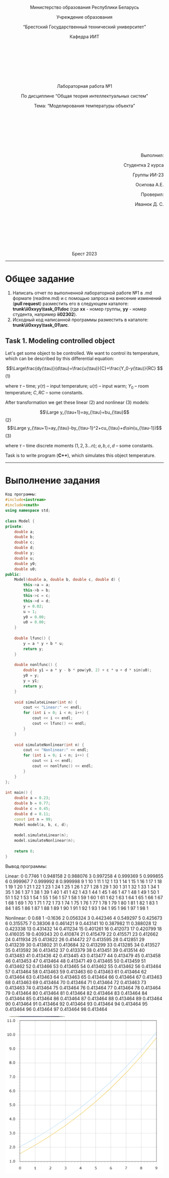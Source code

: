 <p style="text-align: center;">Министерство образования Республики Беларусь</p>
<p style="text-align: center;">Учреждение образования</p>
<p style="text-align: center;">“Брестский Государственный технический университет”</p>
<p style="text-align: center;">Кафедра ИИТ</p>
<div style="margin-bottom: 10em;"></div>
<p style="text-align: center;">Лабораторная работа №1</p>
<p style="text-align: center;">По дисциплине “Общая теория интеллектуальных систем”</p>
<p style="text-align: center;">Тема: “Моделирования температуры объекта”</p>
<div style="margin-bottom: 10em;"></div>
<p style="text-align: right;">Выполнил:</p>
<p style="text-align: right;">Студентка 2 курса</p>
<p style="text-align: right;">Группы ИИ-23</p>
<p style="text-align: right;">Осипова А.Е.</p>
<p style="text-align: right;">Проверил:</p>
<p style="text-align: right;">Иванюк Д. С.</p>
<div style="margin-bottom: 10em;"></div>
<p style="text-align: center;">Брест 2023</p>

---

# Общее задание #
1. Написать отчет по выполненной лабораторной работе №1 в .md формате (readme.md) и с помощью запроса на внесение изменений (**pull request**) разместить его в следующем каталоге: **trunk\ii0xxyy\task_01\doc** (где **xx** - номер группы, **yy** - номер студента, например **ii02302**).
2. Исходный код написанной программы разместить в каталоге: **trunk\ii0xxyy\task_01\src**.

## Task 1. Modeling controlled object ##
Let's get some object to be controlled. We want to control its temperature, which can be described by this differential equation:

$$\Large\frac{dy(\tau)}{d\tau}=\frac{u(\tau)}{C}+\frac{Y_0-y(\tau)}{RC} $$ (1)

where $\tau$ – time; $y(\tau)$ – input temperature; $u(\tau)$ – input warm; $Y_0$ – room temperature; $C,RC$ – some constants.

After transformation we get these linear (2) and nonlinear (3) models:

$$\Large y_{\tau+1}=ay_{\tau}+bu_{\tau}$$ (2)
$$\Large y_{\tau+1}=ay_{\tau}-by_{\tau-1}^2+cu_{\tau}+d\sin(u_{\tau-1})$$ (3)

where $\tau$ – time discrete moments ($1,2,3{\dots}n$); $a,b,c,d$ – some constants.

Task is to write program (**С++**), which simulates this object temperature.


---
# Выполнение задания #
```C++
Код программы:
#include<iostream>
#include<cmath>
using namespace std;

class Model {
private:
    double a;
    double b;
    double c;
    double d;
    double y;
    double u;
    double y0;
    double u0;
public:
    Model(double a, double b, double c, double d) {
        this->a = a;
        this->b = b;
        this->c = c;
        this->d = d;
        y = 0.02;
        u = 1;
        y0 = 0.00;
        u0 = 0.00;
    }

    double lfunc() {
        y = a * y + b * u;
        return y;
    }

    double nonlfunc() {
        double y1 = a * y - b * pow(y0, 2) + c * u + d * sin(u0);
        y0 = y;
        y = y1;
        return y;
    }

    void simulateLinear(int n) {
        cout << "Linear:" << endl;
        for (int i = 0; i < n; i++) {
            cout << i << endl;
            cout << lfunc() << endl;
        }
    }

    void simulateNonlinear(int n) {
        cout << "Nonlinear:" << endl;
        for (int i = 0; i < n; i++) {
            cout << i << endl;
            cout << nonlfunc() << endl;
        }
    }
};

int main() {
    double a = 0.23;
    double b = 0.77;
    double c = 0.45;
    double d = 0.11;
    const int n = 99;
    Model model(a, b, c, d);

    model.simulateLinear(n);
    model.simulateNonlinear(n);

    return 0;
}

```     

Вывод программы:

Linear:
0 0.7746
1 0.948158
2 0.988076
3 0.997258
4 0.999369
5 0.999855
6 0.999967
7 0.999992
8 0.999998
9 1
10 1
11 1
12 1
13 1
14 1
15 1
16 1
17 1
18 1
19 1
20 1
21 1
22 1
23 1
24 1
25 1
26 1
27 1
28 1
29 1
30 1
31 1
32 1
33 1
34 1
35 1
36 1
37 1
38 1
39 1
40 1
41 1
42 1
43 1
44 1
45 1
46 1
47 1
48 1
49 1
50 1
51 1
52 1
53 1
54 1
55 1
56 1
57 1
58 1
59 1
60 1
61 1
62 1
63 1
64 1
65 1
66 1
67 1
68 1
69 1
70 1
71 1
72 1
73 1
74 1
75 1
76 1
77 1
78 1
79 1
80 1
81 1
82 1
83 1
84 1
85 1
86 1
87 1
88 1
89 1
90 1
91 1
92 1
93 1
94 1
95 1
96 1
97 1
98 1

Nonlinear:
0 0.68
1 -0.1636
2 0.056324
3 0.442346
4 0.549297
5 0.425673
6 0.315575
7 0.38306
8 0.461421
9 0.443141
10 0.387982
11 0.388028
12 0.423338
13 0.431432
14 0.411234
15 0.401261
16 0.412073
17 0.420799
18 0.416035
19 0.409343
20 0.410874
21 0.415479
22 0.415571
23 0.412662
24 0.411934
25 0.413622
26 0.414472
27 0.413595
28 0.412851
29 0.413239
30 0.413802
31 0.413684
32 0.413299
33 0.413285
34 0.413527
35 0.413592
36 0.413452
37 0.413379
38 0.413451
39 0.413514
40 0.413483
41 0.413436
42 0.413445
43 0.413477
44 0.413479
45 0.413458
46 0.413453
47 0.413464
48 0.413471
49 0.413465
50 0.413459
51 0.413462
52 0.413466
53 0.413465
54 0.413462
55 0.413462
56 0.413464
57 0.413464
58 0.413463
59 0.413463
60 0.413463
61 0.413464
62 0.413464
63 0.413463
64 0.413463
65 0.413464
66 0.413464
67 0.413463
68 0.413463
69 0.413464
70 0.413464
71 0.413464
72 0.413463
73 0.413463
74 0.413464
75 0.413464
76 0.413464
77 0.413464
78 0.413464
79 0.413464
80 0.413464
81 0.413464
82 0.413464
83 0.413464
84 0.413464
85 0.413464
86 0.413464
87 0.413464
88 0.413464
89 0.413464
90 0.413464
91 0.413464
92 0.413464
93 0.413464
94 0.413464
95 0.413464
96 0.413464
97 0.413464
98 0.413464

![](grafic.png)